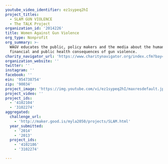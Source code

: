```yaml
---
youtube_video_identifier: ez1sypeq2hI
project_titles:
  - SLAM GUN VIOLENCE
  - The TALK Project
organization_id: '2014226'
title: Women Against Gun Violence
org_type: Nonprofit
org_summary: >-
  WAGV educates the public, policy makers and the media about the human,
  financial and public health consequences of gun violence.
charity_navigator_url: 'https://www.charitynavigator.org/index.cfm?bay=search.profile&ein=954738754'
organization_website: ''
twitter: ''
instagram: ''
facebook: ''
ein: '954738754'
zip: '90034'
project_image: 'https://img.youtube.com/vi/ez1sypeq2hI/maxresdefault.jpg'
project_video: ''
project_ids:
  - '4102104'
  - '3102274'
aggregated:
  challenge_url:
    - 'http://maker.good.is/myla2050/projects/SLAM.html'
  year_submitted:
    - '2014'
    - '2013'
  project_ids:
    - '4102186'
    - '3102274'

---
```

